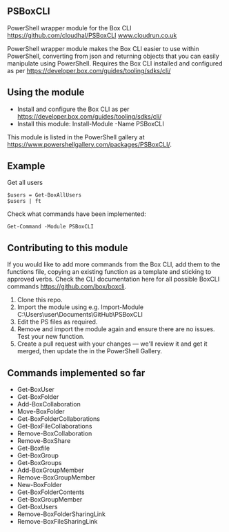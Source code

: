 PSBoxCLI
---------------------------

PowerShell wrapper module for the Box CLI
https://github.com/cloudhal/PSBoxCLI
www.cloudrun.co.uk

PowerShell wrapper module makes the Box CLI easier to use within PowerShell, converting from json and returning objects that you can easily manipulate using PowerShell.
Requires the Box CLI installed and configured as per https://developer.box.com/guides/tooling/sdks/cli/

Using the module
---------------------------

- Install and configure the Box CLI as per https://developer.box.com/guides/tooling/sdks/cli/
- Install this module: Install-Module -Name PSBoxCLI

This module is listed in the PowerShell gallery at https://www.powershellgallery.com/packages/PSBoxCLI/.

Example
---------------------------

Get all users
```
$users = Get-BoxAllUsers
$users | ft
```

Check what commands have been implemented:
```
Get-Command -Module PSBoxCLI
```

Contributing to this module
---------------------------

If you would like to add more commands from the Box CLI, add them to the functions file, copying an existing function as a template and sticking to approved verbs. Check the CLI documentation here for all possible BoxCLI commands  https://github.com/box/boxcli.

1. Clone this repo.
2. Import the module using e.g. Import-Module C:\Users\user\Documents\GitHub\PSBoxCLI
3. Edit the PS files as required.
4. Remove and import the module again and ensure there are no issues. Test your new function.
5. Create a pull request with your changes — we'll review it and get it merged, then update the in the PowerShell Gallery.


Commands implemented so far
---------------------------
- Get-BoxUser
- Get-BoxFolder
- Add-BoxCollaboration
- Move-BoxFolder
- Get-BoxFolderCollaborations
- Get-BoxFileCollaborations
- Remove-BoxCollaboration
- Remove-BoxShare
- Get-Boxfile
- Get-BoxGroup
- Get-BoxGroups
- Add-BoxGroupMember
- Remove-BoxGroupMember
- New-BoxFolder
- Get-BoxFolderContents
- Get-BoxGroupMember
- Get-BoxUsers
- Remove-BoxFolderSharingLink
- Remove-BoxFileSharingLink

